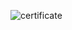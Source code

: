 ![certificate](https://github.com/senaerdem/HackingWithSwift100Days/assets/98752496/77bdbe37-240f-4da6-abc4-8362666a461b)
